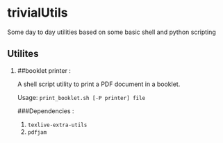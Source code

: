 trivialUtils
============

Some day to day utilities based on some basic shell and python scripting

Utilites
--------
1. ##booklet printer :

    A shell script utility to print a PDF document in a booklet.

    Usage: ``print_booklet.sh [-P printer] file``

    ###Dependencies :
     1. ``texlive-extra-utils``
     2. ``pdfjam``

